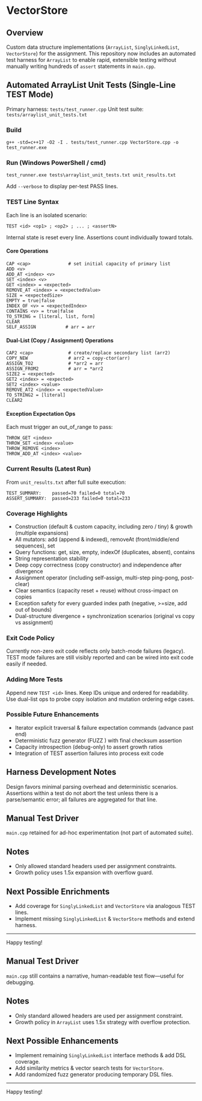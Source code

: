 VectorStore
============

## Overview
Custom data structure implementations (`ArrayList`, `SinglyLinkedList`, `VectorStore`) for the assignment. This repository now includes an automated test harness for `ArrayList` to enable rapid, extensible testing without manually writing hundreds of `assert` statements in `main.cpp`.

## Automated ArrayList Unit Tests (Single-Line TEST Mode)

Primary harness: `tests/test_runner.cpp`
Unit test suite: `tests/arraylist_unit_tests.txt`

### Build
```
g++ -std=c++17 -O2 -I . tests/test_runner.cpp VectorStore.cpp -o test_runner.exe
```

### Run (Windows PowerShell / cmd)
```
test_runner.exe tests\arraylist_unit_tests.txt unit_results.txt
```
Add `--verbose` to display per-test PASS lines.

### TEST Line Syntax
Each line is an isolated scenario:
```
TEST <id> <op1> ; <op2> ; ... ; <assertN>
```
Internal state is reset every line. Assertions count individually toward totals.

#### Core Operations
```
CAP <cap>              # set initial capacity of primary list
ADD <v>
ADD_AT <index> <v>
SET <index> <v>
GET <index> = <expected>
REMOVE_AT <index> = <expectedValue>
SIZE = <expectedSize>
EMPTY = true|false
INDEX_OF <v> = <expectedIndex>
CONTAINS <v> = true|false
TO_STRING = [literal, list, form]
CLEAR
SELF_ASSIGN           # arr = arr
```

#### Dual-List (Copy / Assignment) Operations
```
CAP2 <cap>             # create/replace secondary list (arr2)
COPY_NEW               # arr2 = copy-ctor(arr)
ASSIGN_TO2             # *arr2 = arr
ASSIGN_FROM2           # arr = *arr2
SIZE2 = <expected>
GET2 <index> = <expected>
SET2 <index> <value>
REMOVE_AT2 <index> = <expectedValue>
TO_STRING2 = [literal]
CLEAR2
```

#### Exception Expectation Ops
Each must trigger an out_of_range to pass:
```
THROW_GET <index>
THROW_SET <index> <value>
THROW_REMOVE <index>
THROW_ADD_AT <index> <value>
```

### Current Results (Latest Run)
From `unit_results.txt` after full suite execution:
```
TEST_SUMMARY:    passed=70 failed=0 total=70
ASSERT_SUMMARY:  passed=233 failed=0 total=233
```

### Coverage Highlights
- Construction (default & custom capacity, including zero / tiny) & growth (multiple expansions)
- All mutators: add (append & indexed), removeAt (front/middle/end sequences), set
- Query functions: get, size, empty, indexOf (duplicates, absent), contains
- String representation stability
- Deep copy correctness (copy constructor) and independence after divergence
- Assignment operator (including self-assign, multi-step ping-pong, post-clear)
- Clear semantics (capacity reset + reuse) without cross-impact on copies
- Exception safety for every guarded index path (negative, >=size, add out of bounds)
- Dual-structure divergence + synchronization scenarios (original vs copy vs assignment)

### Exit Code Policy
Currently non-zero exit code reflects only batch-mode failures (legacy). TEST mode failures are still visibly reported and can be wired into exit code easily if needed.

### Adding More Tests
Append new `TEST <id>` lines. Keep IDs unique and ordered for readability. Use dual-list ops to probe copy isolation and mutation ordering edge cases.

### Possible Future Enhancements
- Iterator explicit traversal & failure expectation commands (advance past end)
- Deterministic fuzz generator (FUZZ <ops> <seed>) with final checksum assertion
- Capacity introspection (debug-only) to assert growth ratios
- Integration of TEST assertion failures into process exit code

## Harness Development Notes
Design favors minimal parsing overhead and deterministic scenarios. Assertions within a test do not abort the test unless there is a parse/semantic error; all failures are aggregated for that line.

## Manual Test Driver
`main.cpp` retained for ad-hoc experimentation (not part of automated suite).

## Notes
- Only allowed standard headers used per assignment constraints.
- Growth policy uses 1.5x expansion with overflow guard.

## Next Possible Enrichments
- Add coverage for `SinglyLinkedList` and `VectorStore` via analogous TEST lines.
- Implement missing `SinglyLinkedList` & `VectorStore` methods and extend harness.

---
Happy testing!

## Manual Test Driver
`main.cpp` still contains a narrative, human-readable test flow—useful for debugging.

## Notes
- Only standard allowed headers are used per assignment constraint.
- Growth policy in `ArrayList` uses 1.5x strategy with overflow protection.

## Next Possible Enhancements
- Implement remaining `SinglyLinkedList` interface methods & add DSL coverage.
- Add similarity metrics & vector search tests for `VectorStore`.
- Add randomized fuzz generator producing temporary DSL files.

---
Happy testing!
